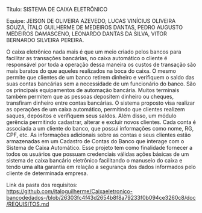 Título: SISTEMA DE CAIXA ELETRÔNICO

Equipe: JEISON DE OLIVEIRA AZEVEDO, LUCAS VINÍCIUS OLIVEIRA SOUZA, ÍTALO GUILHERME DE MEDEIROS DANTAS, PEDRO AUGUSTO MEDEIROS DAMASCENO, LEONARDO DANTAS DA SILVA, VITOR BERNARDO SILVEIRA PEREIRA.

  O caixa eletrônico nada mais é que um meio criado pelos bancos para facilitar as transações bancárias, no caixa automático o cliente é responsável por toda a operação dessa maneira os custos de transação são mais baratos do que aqueles realizados na boca do caixa. O mesmo permite que clientes de um banco retirem dinheiro e verifiquem o saldo das suas contas bancárias sem a necessidade de um funcionário do banco. São os principais equipamentos de automação bancária. Muitos terminais também permitem que as pessoas depositem dinheiro ou cheques, transfiram dinheiro entre contas bancárias. 
  O sistema proposto visa realizar as operações de um caixa automático, permitindo que clientes realizem saques, depósitos e verifiquem seus saldos. Além disso, um módulo gerência permitindo cadastrar, alterar e excluir novos clientes. Cada conta é associada a um cliente do banco, que possui informações como nome, RG, CPF, etc. As informações adicionais sobre as contas e seus clientes estão armazenadas em um Cadastro de Contas do Banco que interage com o Sistema de Caixa Automático. 
  Esse projeto tem como finalidade fornecer a todos os usuários que possuam credenciais válidas ações básicas de um sistema de caixa bancário eletrônico facilitando o manuseio do caixa e tendo uma alta garantia em relação a segurança dos dados informados pelo cliente de determinada empresa.

Link da pasta dos requisitos: https://github.com/italoguilherme/Caixaeletronico-bancodedados-/blob/26303fc4f43d2654b8f8a79233f0b094ce3260c8/doc/REQUISITOS.md
